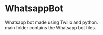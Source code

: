 # WhatsappBot
Whatsapp bot made using Twilio and python.
<br>main folder contains the Whatsapp bot files.
